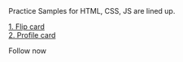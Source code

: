 <link rel="stylesheet" href="https://cdn.jsdelivr.net/npm/bootstrap-icons@1.11.3/font/bootstrap-icons.min.css">
Practice Samples for HTML, CSS, JS are lined up.

<a href="https://thirumaldhakshna.github.io/practice/flipcard">1. Flip card</a> <br>
<a href="https://thirumaldhakshna.github.io/practice/profilecard">2. Profile card</a>

<span class="icons">
                        Follow now
                        <a href="https://linkedin.com/in/thirumaldhakshna" style="color:blue;"><i class="bi bi-linkedin"></i></a>
                        <a href="https://github.com/thirumaldhakshna" style="color:black;"><i class="bi bi-github"></i></a>
                        <a href="https://twitter.com/thirumaldhakshn" style="color:black;"><i class="bi bi-twitter"></i></a>
                        <a href="https://instagram.com/vdmprogrammer" style="color:hotpink;"><i class="bi bi-instagram"></i></a>
                        <a href="https://threads.net/vdmprogrammer" style="color:hotpink;"><i class="bi bi-threads"></i></a>
                    </span>
